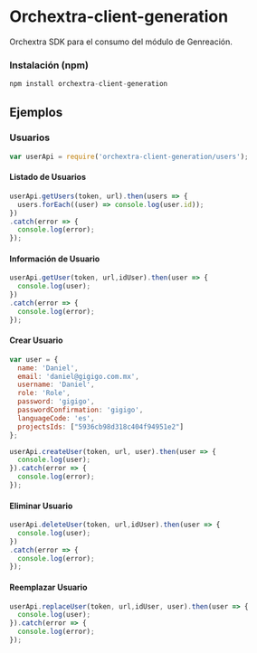 # Orchextra-client-generation

Orchextra SDK para el consumo del módulo de Genreación.

### Instalación (npm)
```js
npm install orchextra-client-generation
```
## Ejemplos

### Usuarios
```js
var userApi = require('orchextra-client-generation/users');
```
#### Listado de Usuarios
```js
userApi.getUsers(token, url).then(users => {
  users.forEach((user) => console.log(user.id));
})
.catch(error => {
  console.log(error);
});
```
#### Información de Usuario
```js
userApi.getUser(token, url,idUser).then(user => {
  console.log(user);
})
.catch(error => {
  console.log(error);
});
```
#### Crear Usuario
```js
var user = {
  name: 'Daniel',
  email: 'daniel@gigigo.com.mx',
  username: 'Daniel',
  role: 'Role',
  password: 'gigigo',
  passwordConfirmation: 'gigigo',
  languageCode: 'es',
  projectsIds: ["5936cb98d318c404f94951e2"]
};

userApi.createUser(token, url, user).then(user => {
  console.log(user);
}).catch(error => {
  console.log(error);
});
```
#### Eliminar Usuario
```js
userApi.deleteUser(token, url,idUser).then(user => {
  console.log(user);
})
.catch(error => {
  console.log(error);
});
```
#### Reemplazar Usuario
```js
userApi.replaceUser(token, url,idUser, user).then(user => {
  console.log(user);
}).catch(error => {
  console.log(error);
});
```
